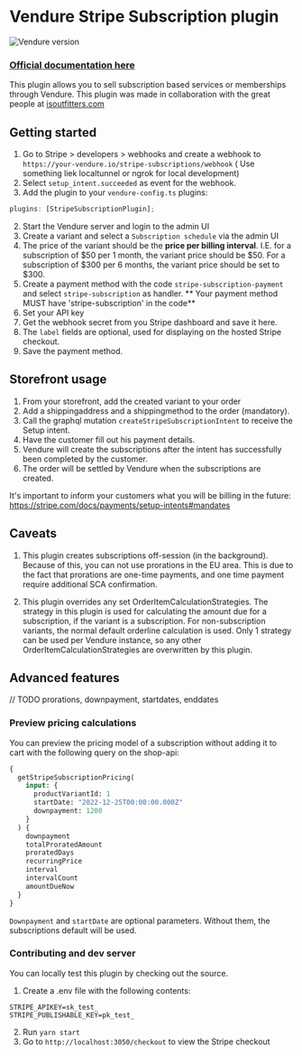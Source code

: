 # Vendure Stripe Subscription plugin

![Vendure version](https://img.shields.io/npm/dependency-version/vendure-plugin-stripe-subscription/dev/@vendure/core)

### [Official documentation here](https://pinelab-plugins.com/plugin/vendure-plugin-stripe-subscription)

This plugin allows you to sell subscription based services or memberships through Vendure. This plugin was made in
collaboration with the great people at [isoutfitters.com](https://isoutfitters.com/)

## Getting started

1. Go to Stripe > developers > webhooks and create a webhook to `https://your-vendure.io/stripe-subscriptions/webhook` (
   Use something liek localtunnel or ngrok for local development)
2. Select `setup_intent.succeeded` as event for the webhook.
3. Add the plugin to your `vendure-config.ts` plugins:

```ts
plugins: [StripeSubscriptionPlugin];
```

2. Start the Vendure server and login to the admin UI
3. Create a variant and select a `Subscription schedule` via the admin UI
4. The price of the variant should be the **price per billing interval**. I.E. for a subscription of $50 per 1 month,
   the variant price should be $50. For a subscription of $300 per 6 months, the variant price should be set to $300.
5. Create a payment method with the code `stripe-subscription-payment` and select `stripe-subscription` as handler. **
   Your payment method MUST have 'stripe-subscription' in the code**
6. Set your API key
7. Get the webhook secret from you Stripe dashboard and save it here.
8. The `label` fields are optional, used for displaying on the hosted Stripe checkout.
9. Save the payment method.

## Storefront usage

1. From your storefront, add the created variant to your order
2. Add a shippingaddress and a shippingmethod to the order (mandatory).
3. Call the graphql mutation `createStripeSubscriptionIntent` to receive the Setup intent.
4. Have the customer fill out his payment details.
5. Vendure will create the subscriptions after the intent has successfully been completed by the customer.
6. The order will be settled by Vendure when the subscriptions are created.

It's important to inform your customers what you will be billing in the
future: https://stripe.com/docs/payments/setup-intents#mandates

## Caveats

1. This plugin creates subscriptions off-session (in the background). Because of this, you can not use prorations in the
   EU area. This is due to the fact that prorations are one-time payments, and one time payment require additional SCA
   confirmation.

2. This plugin overrides any set OrderItemCalculationStrategies. The strategy in this plugin is used for calculating the
   amount due for a subscription, if the variant is a subscription. For non-subscription variants, the normal default
   orderline calculation is used. Only 1 strategy can be used per Vendure instance, so any other
   OrderItemCalculationStrategies are overwritten by this plugin.

## Advanced features

// TODO prorations, downpayment, startdates, enddates

### Preview pricing calculations

You can preview the pricing model of a subscription without adding it to cart with the following query on the shop-api:

```graphql
{
  getStripeSubscriptionPricing(
    input: {
      productVariantId: 1
      startDate: "2022-12-25T00:00:00.000Z"
      downpayment: 1200
    }
  ) {
    downpayment
    totalProratedAmount
    proratedDays
    recurringPrice
    interval
    intervalCount
    amountDueNow
  }
}
```

`Downpayment` and `startDate` are optional parameters. Without them, the subscriptions default will be used.

### Contributing and dev server

You can locally test this plugin by checking out the source.

1. Create a .env file with the following contents:

```
STRIPE_APIKEY=sk_test_
STRIPE_PUBLISHABLE_KEY=pk_test_
```

2. Run `yarn start`
3. Go to `http://localhost:3050/checkout` to view the Stripe checkout
